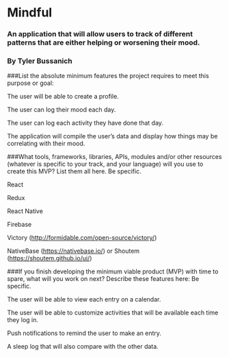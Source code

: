 # Mindful
### An application that will allow users to track of different patterns that are either helping or worsening their mood.
### **By Tyler Bussanich**

###List the absolute minimum features the project requires to meet this purpose or goal:

The user will be able to create a profile.

The user can log their mood each day.

The user can log each activity they have done that day.

The application will compile the user’s data and display how things may be correlating with their mood.

###What tools, frameworks, libraries, APIs, modules and/or other resources (whatever is specific to your track, and your language) will you use to create this MVP? List them all here. Be specific.

React

Redux

React Native

Firebase

Victory (http://formidable.com/open-source/victory/)

NativeBase (https://nativebase.io/) or Shoutem (https://shoutem.github.io/ui/)

###If you finish developing the minimum viable product (MVP) with time to spare, what will you work on next? Describe these features here: Be specific.

The user will be able to view each entry on a calendar.

The user will be able to customize activities that will be available each time they log in.

Push notifications to remind the user to make an entry.

A sleep log that will also compare with the other data.
